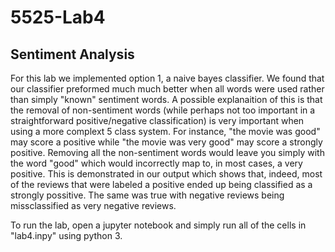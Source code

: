 # 5525-Lab4
## Sentiment Analysis
For this lab we implemented option 1, a naive bayes classifier.  We found that our classifier preformed much much better when all words were used rather than simply "known" sentiment words. A possible explanaition of this is that the removal of non-sentiment words (while perhaps not too important in a straightforward positive/negative classification) is very important when using a more complext 5 class system.  For instance, "the movie was good" may score a positive while "the movie was very good" may score a strongly positive.  Removing all the non-sentiment words would leave you simply with the word "good" which would incorrectly map to, in most cases, a very positive.  This is demonstrated in our output which shows that, indeed, most of the reviews that were labeled a positive ended up being classified as a strongly possitive. The same was true with negative reviews being missclassified as very negative reviews.

To run the lab, open a jupyter notebook and simply run all of the cells in "lab4.inpy" using python 3.
